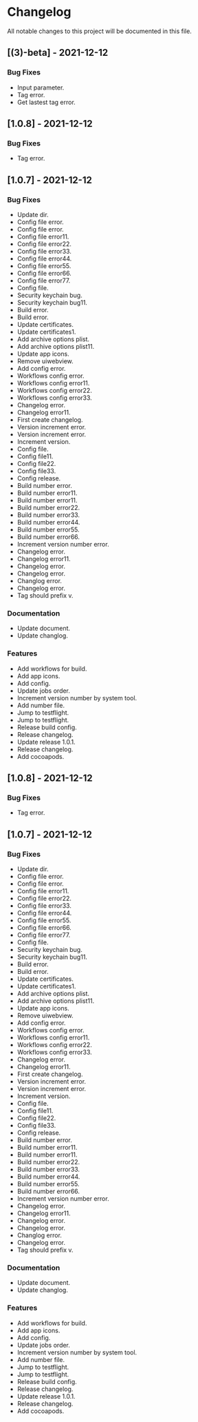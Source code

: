 # Changelog
All notable changes to this project will be documented in this file.

## [(3)-beta] - 2021-12-12

### Bug Fixes

- Input parameter.
- Tag error.
- Get lastest tag error.

## [1.0.8] - 2021-12-12

### Bug Fixes

- Tag error.

## [1.0.7] - 2021-12-12

### Bug Fixes

- Update dir.
- Config file error.
- Config file error.
- Config file error11.
- Config file error22.
- Config file error33.
- Config file error44.
- Config file error55.
- Config file error66.
- Config file error77.
- Config file.
- Security keychain bug.
- Security keychain bug11.
- Build error.
- Build error.
- Update certificates.
- Update certificates1.
- Add archive options plist.
- Add archive options plist11.
- Update app icons.
- Remove uiwebview.
- Add config error.
- Workflows config error.
- Workflows config error11.
- Workflows config error22.
- Workflows config error33.
- Changelog error.
- Changelog error11.
- First create changelog.
- Version increment error.
- Version increment error.
- Increment version.
- Config file.
- Config file11.
- Config file22.
- Config file33.
- Config release.
- Build number error.
- Build number error11.
- Build number error11.
- Build number error22.
- Build number error33.
- Build number error44.
- Build number error55.
- Build number error66.
- Increment version number error.
- Changelog error.
- Changelog error11.
- Changelog error.
- Changelog error.
- Changlog error.
- Changelog error.
- Tag should prefix v.

### Documentation

- Update document.
- Update changlog.

### Features

- Add workflows for build.
- Add app icons.
- Add config.
- Update jobs order.
- Increment version number by system tool.
- Add number file.
- Jump to testflight.
- Jump to testflight.
- Release build config.
- Release changelog.
- Update release 1.0.1.
- Release changelog.
- Add cocoapods.

<!-- generated by git-cliff -->
## [1.0.8] - 2021-12-12

### Bug Fixes

- Tag error.

## [1.0.7] - 2021-12-12

### Bug Fixes

- Update dir.
- Config file error.
- Config file error.
- Config file error11.
- Config file error22.
- Config file error33.
- Config file error44.
- Config file error55.
- Config file error66.
- Config file error77.
- Config file.
- Security keychain bug.
- Security keychain bug11.
- Build error.
- Build error.
- Update certificates.
- Update certificates1.
- Add archive options plist.
- Add archive options plist11.
- Update app icons.
- Remove uiwebview.
- Add config error.
- Workflows config error.
- Workflows config error11.
- Workflows config error22.
- Workflows config error33.
- Changelog error.
- Changelog error11.
- First create changelog.
- Version increment error.
- Version increment error.
- Increment version.
- Config file.
- Config file11.
- Config file22.
- Config file33.
- Config release.
- Build number error.
- Build number error11.
- Build number error11.
- Build number error22.
- Build number error33.
- Build number error44.
- Build number error55.
- Build number error66.
- Increment version number error.
- Changelog error.
- Changelog error11.
- Changelog error.
- Changelog error.
- Changlog error.
- Changelog error.
- Tag should prefix v.

### Documentation

- Update document.
- Update changlog.

### Features

- Add workflows for build.
- Add app icons.
- Add config.
- Update jobs order.
- Increment version number by system tool.
- Add number file.
- Jump to testflight.
- Jump to testflight.
- Release build config.
- Release changelog.
- Update release 1.0.1.
- Release changelog.
- Add cocoapods.

<!-- generated by git-cliff -->
